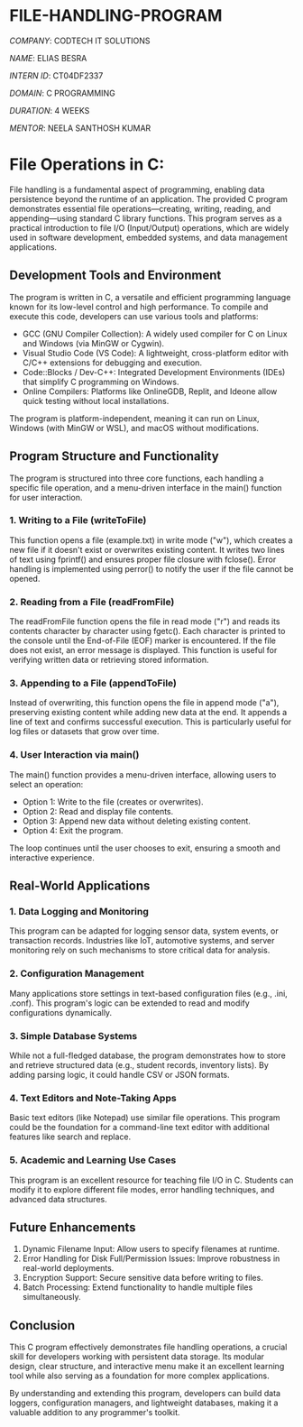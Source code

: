 # FILE-HANDLING-PROGRAM

*COMPANY*: CODTECH IT SOLUTIONS

*NAME*: ELIAS BESRA

*INTERN ID*: CT04DF2337

*DOMAIN*: C PROGRAMMING

*DURATION*: 4 WEEKS

*MENTOR*: NEELA SANTHOSH KUMAR

# File Operations in C:  

File handling is a fundamental aspect of programming, enabling data persistence beyond the runtime of an application. The provided C program demonstrates essential file operations—creating, writing, reading, and appending—using standard C library functions. This program serves as a practical introduction to file I/O (Input/Output) operations, which are widely used in software development, embedded systems, and data management applications.  

## Development Tools and Environment  

The program is written in C, a versatile and efficient programming language known for its low-level control and high performance. To compile and execute this code, developers can use various tools and platforms:  

- GCC (GNU Compiler Collection): A widely used compiler for C on Linux and Windows (via MinGW or Cygwin).  
- Visual Studio Code (VS Code): A lightweight, cross-platform editor with C/C++ extensions for debugging and execution.  
- Code::Blocks / Dev-C++: Integrated Development Environments (IDEs) that simplify C programming on Windows.  
- Online Compilers: Platforms like OnlineGDB, Replit, and Ideone allow quick testing without local installations.  

The program is platform-independent, meaning it can run on Linux, Windows (with MinGW or WSL), and macOS without modifications.  

## Program Structure and Functionality  

The program is structured into three core functions, each handling a specific file operation, and a menu-driven interface in the main() function for user interaction.  

### 1. Writing to a File (writeToFile)  
This function opens a file (example.txt) in write mode ("w"), which creates a new file if it doesn't exist or overwrites existing content. It writes two lines of text using fprintf() and ensures proper file closure with fclose(). Error handling is implemented using perror() to notify the user if the file cannot be opened.  

### 2. Reading from a File (readFromFile)  
The readFromFile function opens the file in read mode ("r") and reads its contents character by character using fgetc(). Each character is printed to the console until the End-of-File (EOF) marker is encountered. If the file does not exist, an error message is displayed. This function is useful for verifying written data or retrieving stored information.  

### 3. Appending to a File (appendToFile)  
Instead of overwriting, this function opens the file in append mode ("a"), preserving existing content while adding new data at the end. It appends a line of text and confirms successful execution. This is particularly useful for log files or datasets that grow over time.  

### 4. User Interaction via main()  
The main() function provides a menu-driven interface, allowing users to select an operation:  
- Option 1: Write to the file (creates or overwrites).  
- Option 2: Read and display file contents.  
- Option 3: Append new data without deleting existing content.  
- Option 4: Exit the program.  

The loop continues until the user chooses to exit, ensuring a smooth and interactive experience.  

## Real-World Applications  

### 1. Data Logging and Monitoring  
This program can be adapted for logging sensor data, system events, or transaction records. Industries like IoT, automotive systems, and server monitoring rely on such mechanisms to store critical data for analysis.  

### 2. Configuration Management  
Many applications store settings in text-based configuration files (e.g., .ini, .conf). This program's logic can be extended to read and modify configurations dynamically.  

### 3. Simple Database Systems  
While not a full-fledged database, the program demonstrates how to store and retrieve structured data (e.g., student records, inventory lists). By adding parsing logic, it could handle CSV or JSON formats.  

### 4. Text Editors and Note-Taking Apps  
Basic text editors (like Notepad) use similar file operations. This program could be the foundation for a command-line text editor with additional features like search and replace.  

### 5. Academic and Learning Use Cases  
This program is an excellent resource for teaching file I/O in C. Students can modify it to explore different file modes, error handling techniques, and advanced data structures.  

## Future Enhancements  

1. Dynamic Filename Input: Allow users to specify filenames at runtime.  
2. Error Handling for Disk Full/Permission Issues: Improve robustness in real-world deployments.  
3. Encryption Support: Secure sensitive data before writing to files.  
4. Batch Processing: Extend functionality to handle multiple files simultaneously.  

## Conclusion  

This C program effectively demonstrates file handling operations, a crucial skill for developers working with persistent data storage. Its modular design, clear structure, and interactive menu make it an excellent learning tool while also serving as a foundation for more complex applications.  

By understanding and extending this program, developers can build data loggers, configuration managers, and lightweight databases, making it a valuable addition to any programmer's toolkit.
